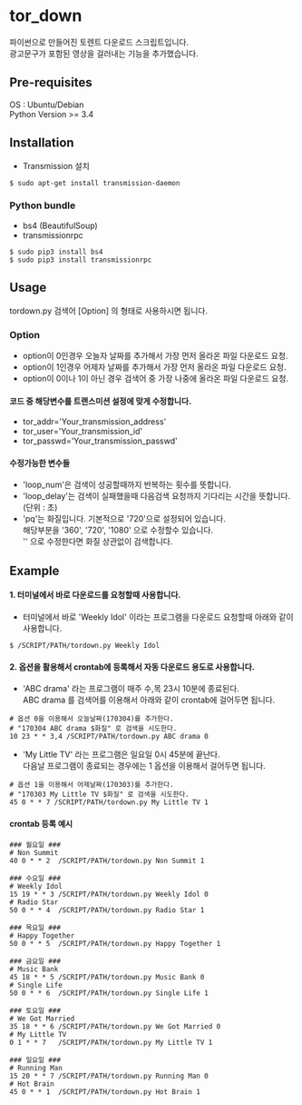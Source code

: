 # tor_down

파이썬으로 만들어진 토렌트 다운로드 스크립트입니다. <br/>
광고문구가 포함된 영상을 걸러내는 기능을 추가했습니다.

## Pre-requisites

OS : Ubuntu/Debian <br/>
Python Version >= 3.4

## Installation

* Transmission 설치

```
$ sudo apt-get install transmission-daemon
```

### Python bundle

* bs4 (BeautifulSoup)
* transmissionrpc

```
$ sudo pip3 install bs4
$ sudo pip3 install transmissionrpc
```

## Usage

tordown.py 검색어 [Option] 의 형태로 사용하시면 됩니다.

### Option
* option이 0인경우 오늘자 날짜를 추가해서 가장 먼저 올라온 파일 다운로드 요청.
* option이 1인경우 어제자 날짜를 추가해서 가장 먼저 올라온 파일 다운로드 요청.
* option이 0이나 1이 아닌 경우 검색어 중 가장 나중에 올라온 파일 다운로드 요청.

#### 코드 중 해당변수를 트랜스미션 설정에 맞게 수정합니다.
* tor_addr='Your_transmission_address'
* tor_user='Your_transmission_id'
* tor_passwd='Your_transmission_passwd'

#### 수정가능한 변수들
* 'loop_num'은 검색이 성공할때까지 반복하는 횟수를 뜻합니다.
* 'loop_delay'는 검색이 실패했을때 다음검색 요청까지 기다리는 시간을 뜻합니다. (단위 : 초)
* 'pq'는 화질입니다. 기본적으로 '720'으로 설정되어 있습니다. </br>
  해당부분을 '360', '720', '1080' 으로 수정할수 있습니다. </br>
  '' 으로 수정한다면 화질 상관없이 검색합니다.

## Example
#### 1. 터미널에서 바로 다운로드를 요청할때 사용합니다.
* 터미널에서 바로 'Weekly Idol' 이라는 프로그램을 다운로드 요청할때 아래와 같이 사용합니다.
```
$ /SCRIPT/PATH/tordown.py Weekly Idol
```

#### 2. 옵션을 활용해서 crontab에 등록해서 자동 다운로드 용도로 사용합니다.
* 'ABC drama' 라는 프로그램이 매주 수,목 23시 10분에 종료된다. </br>
   ABC drama 를 검색어를 이용해서 아래와 같이 crontab에 걸어두면 됩니다.
```
# 옵션 0을 이용해서 오늘날짜(170304)를 추가한다.
# "170304 ABC drama $화질" 로 검색을 시도한다.
10 23 * * 3,4 /SCRIPT/PATH/tordown.py ABC drama 0
```

* 'My Little TV' 라는 프로그램은 일요일 0시 45분에 끝난다. </br>
   다음날 프로그램이 종료되는 경우에는 1 옵션을 이용해서 걸어두면 됩니다.
```
# 옵션 1을 이용해서 어제날짜(170303)를 추가한다.
# "170303 My Little TV $화질" 로 검색을 시도한다.
45 0 * * 7 /SCRIPT/PATH/tordown.py My Little TV 1
```

#### crontab 등록 예시
```
### 월요일 ###
# Non Summit
40 0 * * 2  /SCRIPT/PATH/tordown.py Non Summit 1

### 수요일 ###
# Weekly Idol
15 19 * * 3 /SCRIPT/PATH/tordown.py Weekly Idol 0
# Radio Star
50 0 * * 4  /SCRIPT/PATH/tordown.py Radio Star 1

### 목요일 ###
# Happy Together
50 0 * * 5  /SCRIPT/PATH/tordown.py Happy Together 1

### 금요일 ###
# Music Bank
45 18 * * 5 /SCRIPT/PATH/tordown.py Music Bank 0
# Single Life
50 0 * * 6  /SCRIPT/PATH/tordown.py Single Life 1

### 토요일 ###
# We Got Married
35 18 * * 6 /SCRIPT/PATH/tordown.py We Got Married 0
# My Little TV
0 1 * * 7   /SCRIPT/PATH/tordown.py My Little TV 1

### 일요일 ###
# Running Man
15 20 * * 7 /SCRIPT/PATH/tordown.py Running Man 0
# Hot Brain
45 0 * * 1  /SCRIPT/PATH/tordown.py Hot Brain 1
```
